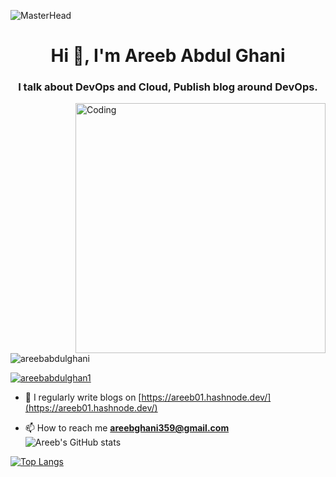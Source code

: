 ![MasterHead](https://media.licdn.com/dms/image/D5616AQGirynax71_rw/profile-displaybackgroundimage-shrink_350_1400/0/1673644679809?e=1678924800&v=beta&t=2smwJZGDiRoZz0LO0-oN1HmEYMMjL2UAN47Mg2t7ykA)
<h1 align="center">Hi 👋, I'm Areeb Abdul Ghani</h1>
<h3 align="center">I talk about DevOps and Cloud, Publish blog around DevOps.</h3>
<img align="right" alt="Coding" width="400" src="https://media3.giphy.com/media/bGgsc5mWoryfgKBx1u/giphy.gif?cid=ecf05e47iz84i1gnirh09r2s89y77t97fjyoqpymhukgi096&rid=giphy.gif&ct=g">
<p align="left"> <img src="https://komarev.com/ghpvc/?username=areebabdulghani&label=Profile%20views&color=0e75b6&style=flat" alt="areebabdulghani" /> </p>

<p align="left"> <a href="https://twitter.com/areebabdulghan1" target="blank"><img src="https://img.shields.io/twitter/follow/areebabdulghan1?logo=twitter&style=for-the-badge" alt="areebabdulghan1" /></a> </p>

- 📝 I regularly write blogs on [https://areeb01.hashnode.dev/](https://areeb01.hashnode.dev/)

- 📫 How to reach me **areebghani359@gmail.com**
 ![Areeb's GitHub stats](https://github-readme-stats.vercel.app/api?username=AreebAbdulGhani&count_private=true&theme=tokyonight&show_icons=true&include_all_commits=true)

[![Top Langs](https://github-readme-stats.vercel.app/api/top-langs/?username=AreebAbdulGhani&layout=compact)](https://github.com/AreebAbdulGhani/github-readme-stats)
